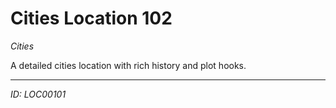 # Cities Location 102

*Cities*

A detailed cities location with rich history and plot hooks.

---
*ID: LOC00101*